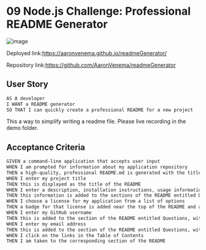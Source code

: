 # 09 Node.js Challenge: Professional README Generator

![image](https://user-images.githubusercontent.com/34764586/194960656-3aa6cfed-e0d9-4f80-bd27-0a68da3f4e23.png)

Deployed link:https://aaronvenema.github.io/readmeGenerator/

Repository link:https://github.com/AaronVenema/readmeGenerator

## User Story

```md
AS A developer
I WANT a README generator
SO THAT I can quickly create a professional README for a new project
```

This a way to simplify writing a readme file. Please live recording in the demo folder.

## Acceptance Criteria

```md
GIVEN a command-line application that accepts user input
WHEN I am prompted for information about my application repository
THEN a high-quality, professional README.md is generated with the title of my project and sections entitled Description, Table of Contents, Installation, Usage, License, Contributing, Tests, and Questions
WHEN I enter my project title
THEN this is displayed as the title of the README
WHEN I enter a description, installation instructions, usage information, contribution guidelines, and test instructions
THEN this information is added to the sections of the README entitled Description, Installation, Usage, Contributing, and Tests
WHEN I choose a license for my application from a list of options
THEN a badge for that license is added near the top of the README and a notice is added to the section of the README entitled License that explains which license the application is covered under
WHEN I enter my GitHub username
THEN this is added to the section of the README entitled Questions, with a link to my GitHub profile
WHEN I enter my email address
THEN this is added to the section of the README entitled Questions, with instructions on how to reach me with additional questions
WHEN I click on the links in the Table of Contents
THEN I am taken to the corresponding section of the README
```

